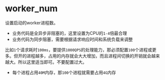 # worker_num

设置启动的worker进程数。

* 业务代码是全异步非阻塞的，这里设置为CPU的`1-4`倍最合理
* 业务代码为同步阻塞，需要根据请求响应时间和系统负载来调整

比如`1`个请求耗时`100ms`，要提供`1000QPS`的处理能力，那必须配置`100`个进程或更多。但开的进程越多，占用的内存就会大大增加，而且进程间切换的开销就会越来越大。所以这里适当即可。不要配置过大。

* 每个进程占用`40M`内存，那`100`个进程就需要占用`4G`内存
